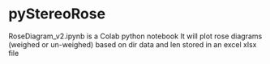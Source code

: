 # pyStereoRose


RoseDiagram_v2.ipynb is a Colab python notebook
It will plot rose diagrams (weighed or un-weighed) based on dir data and len stored in an excel xlsx file 
